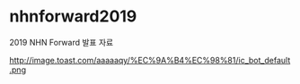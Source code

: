 # nhnforward2019
2019 NHN Forward 발표 자료


http://image.toast.com/aaaaaqy/%EC%9A%B4%EC%98%81/ic_bot_default.png
